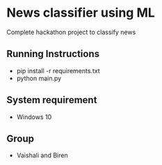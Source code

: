 # News classifier using ML 

Complete hackathon project to classify news

## Running Instructions
- pip install -r requirements.txt
- python main.py

## System requirement
- Windows 10

## Group
- Vaishali and Biren
